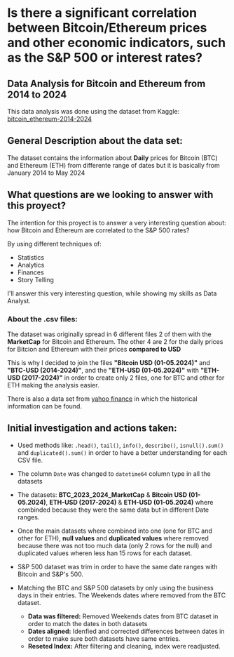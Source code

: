 <h1>Is there a significant correlation between Bitcoin/Ethereum prices and other economic indicators, such as the S&P 500 or interest rates?</h1>

## Data Analysis for Bitcoin and Ethereum from 2014 to 2024

This data analysis was done using the dataset from Kaggle: [bitcoin_ethereum-2014-2024](https://www.kaggle.com/datasets/kapturovalexander/bitcoin-and-ethereum-prices-from-start-to-2023)


## General Description about the data set: 

The dataset contains the information about __Daily__ prices for Bitcoin (BTC) and Ethereum (ETH) from differente range of dates but it is basically from January 2014 to May 2024

## What questions are we looking to answer with this proyect? 

The intention for this proyect is to answer a very interesting question about: how Bitcoin and Ethereum are correlated to the S&P 500 rates?

By using different techniques of:

* Statistics 
* Analytics
* Finances 
* Story Telling

I'll answer this very interesting question, while showing my skills as Data Analyst. 

### About the .csv files:

The dataset was originally spread in 6 different files 2 of them with the __MarketCap__ for Bitcoin and Ethereum.
The other 4 are 2 for the daily prices for Bitcion and Ethereum with their prices __compared to USD__

This is why I decided to join the files __"Bitcoin USD (01-05.2024)"__ and __"BTC-USD (2014-2024)"__, and the __"ETH-USD (01-05.2024)"__ with __"ETH-USD (2017-2024)"__ in order to create only 2 files, one for BTC and other for ETH making the analysis easier. 

There is also a data set from [yahoo finance](https://finance.yahoo.com/quote/%5EGSPC/history/) in which the historical information can be found. 

## Initial investigation and actions taken:

* Used methods like: `.head()`, `tail()`, `info()`, `describe()`, `isnull().sum()` and `duplicated().sum()` in order to have a better understanding for each CSV file.

* The column `Date` was changed to `datetime64` column type in all the datasets 

* The datasets: __BTC_2023_2024_MarketCap__ & __Bitcoin USD (01-05.2024)__, __ETH-USD (2017-2024)__ & __ETH-USD (01-05.2024)__ where combinded because they were the same data but in different Date ranges.

* Once the main datasets where combined into one (one for BTC and other for ETH), __null values__ and __duplicated values__ where removed because there was not too much data (only 2 rows for the null) and duplicated values wheren less han 15 rows for each dataset. 

* S&P 500 dataset was trim in order to have the same date ranges with Bitcoin and S&P's 500. 

* Matching the BTC and S&P 500 datasets by only using the business days in their entries. The Weekends dates where removed from the BTC dataset. 

  - __Data was filtered:__ Removed Weekends dates from BTC dataset in order to match the dates in both datasets
  - __Dates aligned:__ Idenfied and corrected differences between dates in order to make sure both datasets have same entries.
  - __Reseted Index:__ After filtering and cleaning, index were readjusted.